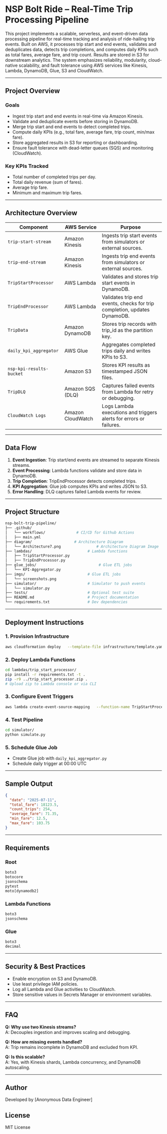 # NSP Bolt Ride – Real-Time Trip Processing Pipeline

This project implements a scalable, serverless, and event-driven data processing pipeline for real-time tracking and analysis of ride-hailing trip events. Built on AWS, it processes trip start and end events, validates and deduplicates data, detects trip completions, and computes daily KPIs such as total fares, average fare, and trip count. Results are stored in S3 for downstream analytics. The system emphasizes reliability, modularity, cloud-native scalability, and fault tolerance using AWS services like Kinesis, Lambda, DynamoDB, Glue, S3 and CloudWatch.

---

## Project Overview

### Goals

- Ingest trip start and end events in real-time via Amazon Kinesis.
- Validate and deduplicate events before storing in DynamoDB.
- Merge trip start and end events to detect completed trips.
- Compute daily KPIs (e.g., total fare, average fare, trip count, min/max fare).
- Store aggregated results in S3 for reporting or dashboarding.
- Ensure fault tolerance with dead-letter queues (SQS) and monitoring (CloudWatch).

### Key KPIs Tracked

- Total number of completed trips per day.
- Total daily revenue (sum of fares).
- Average trip fare.
- Minimum and maximum trip fares.

---

## Architecture Overview

| Component                | AWS Service       | Purpose                                                                  |
| ------------------------ | ----------------- | ------------------------------------------------------------------------ |
| `trip-start-stream`      | Amazon Kinesis    | Ingests trip start events from simulators or external sources.           |
| `trip-end-stream`        | Amazon Kinesis    | Ingests trip end events from simulators or external sources.             |
| `TripStartProcessor`     | AWS Lambda        | Validates and stores trip start events in DynamoDB.                      |
| `TripEndProcessor`       | AWS Lambda        | Validates trip end events, checks for trip completion, updates DynamoDB. |
| `TripData`               | Amazon DynamoDB   | Stores trip records with trip_id as the partition key.                   |
| `daily_kpi_aggregator`   | AWS Glue          | Aggregates completed trips daily and writes KPIs to S3.                  |
| `nsp-kpi-results-bucket` | Amazon S3         | Stores KPI results as timestamped JSON files.                            |
| `TripDLQ`                | Amazon SQS (DLQ)  | Captures failed events from Lambda for retry or debugging.               |
| `CloudWatch Logs`        | Amazon CloudWatch | Logs Lambda executions and triggers alerts for errors or failures.       |

---

## Data Flow

1. **Event Ingestion**: Trip start/end events are streamed to separate Kinesis streams.
2. **Event Processing**: Lambda functions validate and store data in DynamoDB.
3. **Trip Completion**: TripEndProcessor detects completed trips.
4. **KPI Aggregation**: Glue job computes KPIs and writes JSON to S3.
5. **Error Handling**: DLQ captures failed Lambda events for review.

---

## Project Structure

```bash
nsp-bolt-trip-pipeline/
├── .github/
│   └── workflows/              # CI/CD for Github Actions
│   ├── main.yml
├── diagram/                   # Architecture Diagram
│   └── Architecture7.png                # Architecture Diagram Image
├── lambdas/                         # Lambda functions
│   ├── TripStartProcessor.py
│   ├── TripEndProcessor.py
├── glue_jobs/                            # Glue ETL jobs
│   └── KPI-Aggregator.py
├── imgs/                            # Glue ETL jobs
│   └── screenshots.png
├── simulator/                       # Simulator to push events
│   └── simulator.py
├── tests/                           # Optional test suite
├── README.md                        # Project documentation
└── requirements.txt                 # Dev dependencies
```

---

## Deployment Instructions

### 1. Provision Infrastructure

```bash
aws cloudformation deploy   --template-file infrastructure/template.yaml   --stack-name nsp-bolt-trip-pipeline   --capabilities CAPABILITY_NAMED_IAM
```

### 2. Deploy Lambda Functions

```bash
cd lambdas/trip_start_processor/
pip install -r requirements.txt -t .
zip -r9 ../trip_start_processor.zip .
# Upload zip to Lambda console or via CLI
```

### 3. Configure Event Triggers

```bash
aws lambda create-event-source-mapping   --function-name TripStartProcessor   --event-source-arn arn:aws:kinesis:region:account-id:stream/trip-start-stream   --batch-size 100   --starting-position LATEST
```

### 4. Test Pipeline

```bash
cd simulator/
python simulate.py
```

### 5. Schedule Glue Job

- Create Glue job with `daily_kpi_aggregator.py`
- Schedule daily trigger at 00:00 UTC

---

## Sample Output

```json
{
  "date": "2025-07-11",
  "total_fare": 18123.5,
  "count_trips": 254,
  "average_fare": 71.35,
  "min_fare": 12.5,
  "max_fare": 103.75
}
```

---

## Requirements

### Root

```txt
boto3
botocore
jsonschema
pytest
moto[dynamodb2]
```

### Lambda Functions

```txt
boto3
jsonschema
```

### Glue

```txt
boto3
decimal
```

---

## Security & Best Practices

- Enable encryption on S3 and DynamoDB.
- Use least privilege IAM policies.
- Log all Lambda and Glue activities to CloudWatch.
- Store sensitive values in Secrets Manager or environment variables.

---

## FAQ

**Q: Why use two Kinesis streams?**  
A: Decouples ingestion and improves scaling and debugging.

**Q: How are missing events handled?**  
A: Trip remains incomplete in DynamoDB and excluded from KPI.

**Q: Is this scalable?**  
A: Yes, with Kinesis shards, Lambda concurrency, and DynamoDB autoscaling.

---

## Author

Developed by [Anonymous Data Engineer]

## License

MIT License
